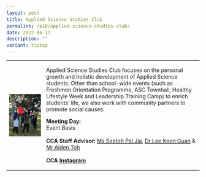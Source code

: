 ```yaml
---
layout: post
title: Applied Science Studies Club
permalink: /p10/applied-science-studies-club/
date: 2022-06-17
description: ""
variant: tiptap
---
```

<table style="minWidth: 50px">
<colgroup>
<col>
<col>
</colgroup>
<tbody>
<tr>
<td rowspan="1" colspan="1">
<div class="isomer-image-wrapper">
<img style="display:block;margin-left:auto;margin-right:auto;" height="auto" width="100%" alt="Applied Science Studies Club" src="/images/CCA_ascsc.jpg">
</div>
</td>
<td rowspan="1" colspan="1">
<p>Applied Science Studies Club focuses on the personal growth and holistic
development of Applied Science students. Other than school-wide events
(such as Freshmen Orientation Programme, ASC Townhall, Healthy Lifestyle
Week and Leadership Training Camp) to enrich students’ life, we also work
with community partners to promote social causes.
<br>
</p>
<p><strong>Meeting Day:</strong> 
<br>Event Basis
<br>
<br><strong>CCA Staff Advisor:</strong>  <a href="mailto:SEETOH_Pei_Jia@TP.EDU.SG" rel="noopener noreferrer nofollow" target="_blank">Ms Seetoh Pei Jia</a>, <a href="mailto:Koon_Guan_Lee@TP.EDU.SG" rel="noopener noreferrer nofollow" target="_blank">Dr Lee Koon Guan</a> &amp;
<a href="mailto:Alden_Toh@TP.EDU.SG" rel="noopener noreferrer nofollow" target="_blank">Mr Alden Toh</a>
<br>
<br><strong>CCA <a href="https://www.instagram.com/ascstudiesclub" rel="noopener noreferrer nofollow" target="_blank">Instagram</a></strong>
</p>
</td>
</tr>
</tbody>
</table>
<p></p>